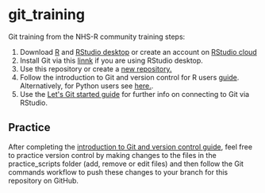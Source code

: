 # git_training
Git training from the NHS-R community training steps:

1. Download [R](https://cran.r-project.org/bin/windows/base/) and [RStudio desktop](https://www.rstudio.com/products/rstudio/download/) or create an account on [RStudio cloud](https://login.rstudio.cloud/login?redirect=%2F)
2. Install Git via this [linnk](https://git-scm.com/book/en/v2/Getting-Started-Installing-Git) if you are using RStudio desktop.
3. Use this repository or create a [new repository.](./guides/how_to_create_a_repo.md) 
4. Follow the introduction to Git and version control for R users [guide](./guides/intro_to_git.md). Alternatively, for Python users see [here.](https://github.com/NHSDigital/rap-community-of-practice/blob/main/development-approach/01_intro-to-git.md).
5. Use the [Let's Git started guide](https://happygitwithr.com/index.html) for further info on connecting to Git via RStudio.

## Practice 
After completing the [introduction to Git and version control guide](./guides/intro_to_git.md), feel free to practice version control by making changes to the files in the practice_scripts folder (add, remove or edit files) and then follow the Git commands workflow to push these changes to your branch for this repository on GitHub. 
